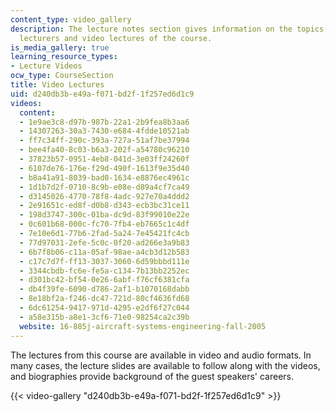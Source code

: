 ```yaml
---
content_type: video_gallery
description: The lecture notes section gives information on the topics, lectures,
  lecturers and video lectures of the course.
is_media_gallery: true
learning_resource_types:
- Lecture Videos
ocw_type: CourseSection
title: Video Lectures
uid: d240db3b-e49a-f071-bd2f-1f257ed6d1c9
videos:
  content:
  - 1e9ae3c8-d97b-987b-22a1-2b9fea8b3aa6
  - 14307263-30a3-7430-e684-4fdde10521ab
  - ff7c34ff-290c-393a-727a-51af7be37994
  - bee4fa40-8c03-b6a3-202f-a54780c96210
  - 37823b57-0951-4eb8-041d-3e03ff24260f
  - 6107de76-176e-f29d-490f-1613f9e35d40
  - b8a41a91-8039-bad0-1634-e8876ec4961c
  - 1d1b7d2f-0710-8c9b-e08e-d89a4cf7ca49
  - d3145026-4770-78f8-4adc-927e70a4ddd2
  - 2e91651c-ed8f-d0b8-d343-ecb3bc31ce11
  - 198d3747-300c-01ba-dc9d-83f99010e22e
  - 0c601b68-000c-fc70-7fb4-eb7665c1c4df
  - 7e10e6d1-77b6-2fad-5a24-7e45421fc4cb
  - 77d97031-2efe-5c0c-0f20-ad266e3a9b83
  - 6b7f8b06-c11a-05af-98ae-a4cb3d12b583
  - c17c7d7f-ff13-3037-3060-6d59bbbd111e
  - 3344cbdb-fc6e-fe5a-c134-7b13bb2252ec
  - d301bc42-bf54-0e26-6abf-f76cf6381cfa
  - db4f39fe-6090-d786-2af1-b1070168dabb
  - 8e18bf2a-f246-dc47-721d-80cf4636fd68
  - 6dc61254-9417-971d-4295-e2df6f27c044
  - a58e315b-a8e1-3cf6-71e0-98254ca2c39b
  website: 16-885j-aircraft-systems-engineering-fall-2005
---
```


The lectures from this course are available in video and audio formats. In many cases, the lecture slides are available to follow along with the videos, and biographies provide background of the guest speakers' careers.

{{< video-gallery "d240db3b-e49a-f071-bd2f-1f257ed6d1c9" >}}

